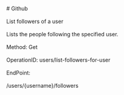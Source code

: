 <br>#     Github</br>
<br>List followers of a user</br>
<br>Lists the people following the specified user.</br>
<br>Method: Get</br>
<br>OperationID: users/list-followers-for-user</br>
<br>EndPoint:</br>
<br>/users/{username}/followers</br>
